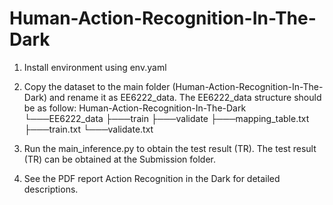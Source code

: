 # Human-Action-Recognition-In-The-Dark

1. Install environment using env.yaml

2. Copy the dataset to the main folder (Human-Action-Recognition-In-The-Dark) and rename it as EE6222_data. The EE6222_data structure   should be as follow:
    Human-Action-Recognition-In-The-Dark
    └───EE6222_data
        ├───train
        ├───validate
        ├───mapping_table.txt
        ├───train.txt
        └───validate.txt
3. Run the main_inference.py to obtain the test result (TR). The test result (TR) can be obtained at the Submission folder.

4. See the PDF report Action Recognition in the Dark for detailed descriptions.